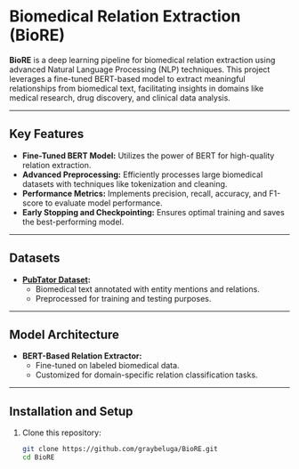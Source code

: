 # Biomedical Relation Extraction (BioRE)

**BioRE** is a deep learning pipeline for biomedical relation extraction using advanced Natural Language Processing (NLP) techniques. This project leverages a fine-tuned BERT-based model to extract meaningful relationships from biomedical text, facilitating insights in domains like medical research, drug discovery, and clinical data analysis.

---

## Key Features
- **Fine-Tuned BERT Model:** Utilizes the power of BERT for high-quality relation extraction.
- **Advanced Preprocessing:** Efficiently processes large biomedical datasets with techniques like tokenization and cleaning.
- **Performance Metrics:** Implements precision, recall, accuracy, and F1-score to evaluate model performance.
- **Early Stopping and Checkpointing:** Ensures optimal training and saves the best-performing model.

---

## Datasets
- **[PubTator Dataset](https://www.ncbi.nlm.nih.gov/research/pubtator/):**
  - Biomedical text annotated with entity mentions and relations.
  - Preprocessed for training and testing purposes.

---

## Model Architecture
- **BERT-Based Relation Extractor:**
  - Fine-tuned on labeled biomedical data.
  - Customized for domain-specific relation classification tasks.

---

## Installation and Setup
1. Clone this repository:
   ```bash
   git clone https://github.com/graybeluga/BioRE.git
   cd BioRE
